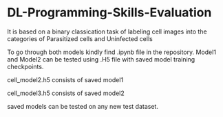 # DL-Programming-Skills-Evaluation

It is based on a binary classication task of labeling cell images into the categories of Parasitized cells and Uninfected cells

To go through both models kindly find .ipynb file in the repository.
Model1 and Model2 can be tested using .H5 file with saved model training checkpoints. 

cell_model2.h5 consists of saved model1

cell_model3.h5 consists of saved model2

saved models can be tested on any new test dataset. 
